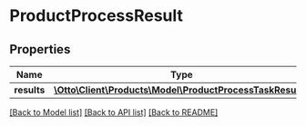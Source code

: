 # ProductProcessResult

## Properties
Name | Type | Description | Notes
------------ | ------------- | ------------- | -------------
**results** | [**\Otto\Client\Products\Model\ProductProcessTaskResult[]**](ProductProcessTaskResult.md) |  | [optional] 

[[Back to Model list]](../../README.md#documentation-for-models) [[Back to API list]](../../README.md#documentation-for-api-endpoints) [[Back to README]](../../README.md)

